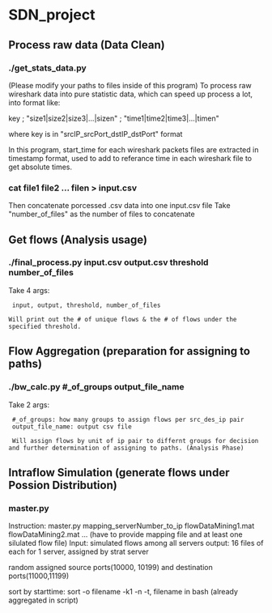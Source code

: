 # SDN_project

## Process raw data (Data Clean)
### ./get_stats_data.py
(Please modify your paths to files inside of this program)
To process raw wireshark data into pure statistic data, which can speed up process a lot, into format like:
   
   key ; "size1|size2|size3|...|sizen" ; "time1|time2|time3|...|timen"

where key is in "srcIP_srcPort_dstIP_dstPort" format

In this program, start_time for each wireshark packets files are extracted in timestamp format, used to add to referance time in each wireshark file to get absolute times.

### cat file1 file2 ... filen > input.csv

Then concatenate porcessed .csv data into one input.csv file
Take "number_of_files" as the number of files to concatenate
## Get flows (Analysis usage)
### ./final_process.py input.csv output.csv threshold number_of_files
Take 4 args: 
     
     input, output, threshold, number_of_files

    Will print out the # of unique flows & the # of flows under the specified threshold.

## Flow Aggregation (preparation for assigning to paths)
### ./bw_calc.py #_of_groups output_file_name

Take 2 args:
     
     #_of_groups: how many groups to assign flows per src_des_ip pair
     output_file_name: output csv file

     Will assign flows by unit of ip pair to differnt groups for decision and further determination of assigning to paths. (Analysis Phase)

## Intraflow Simulation (generate flows under Possion Distribution)
### master.py

Instruction: master.py mapping_serverNumber_to_ip flowDataMining1.mat flowDataMining2.mat ... (have to provide mapping file and at least one silulated flow file)
Input: simulated flows among all servers
output: 16 files of each for 1 server, assigned by strat server

random assigned source ports(10000, 10199) and destination ports(11000,11199)

sort by starttime: sort -o filename -k1 -n -t, filename in bash (already aggregated in script)
